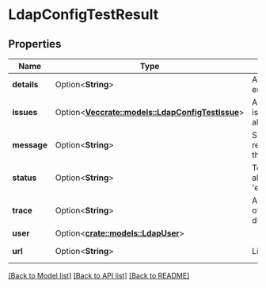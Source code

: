 # LdapConfigTestResult

## Properties

Name | Type | Description | Notes
------------ | ------------- | ------------- | -------------
**details** | Option<**String**> | Additional details for error cases | [optional][readonly]
**issues** | Option<[**Vec<crate::models::LdapConfigTestIssue>**](LDAPConfigTestIssue.md)> | Array of issues/considerations about the result | [optional][readonly]
**message** | Option<**String**> | Short human readable test about the result | [optional][readonly]
**status** | Option<**String**> | Test status code: always 'success' or 'error' | [optional][readonly]
**trace** | Option<**String**> | A more detailed trace of incremental results during auth tests | [optional][readonly]
**user** | Option<[**crate::models::LdapUser**](LDAPUser.md)> |  | [optional]
**url** | Option<**String**> | Link to ldap config | [optional][readonly]

[[Back to Model list]](../README.md#documentation-for-models) [[Back to API list]](../README.md#documentation-for-api-endpoints) [[Back to README]](../README.md)


